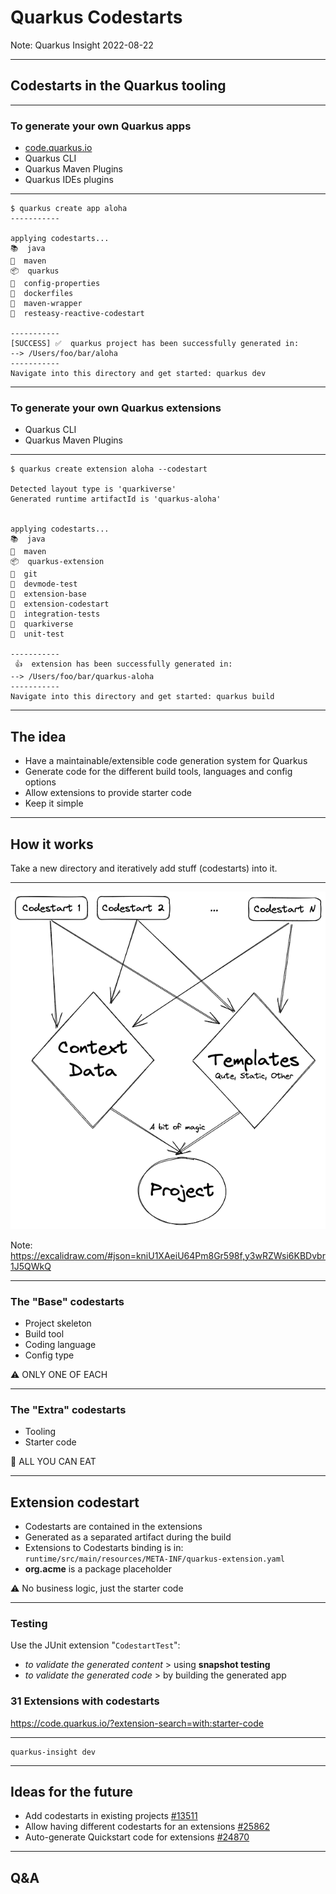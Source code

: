 # Quarkus Codestarts

Note:
Quarkus Insight 2022-08-22

---

## Codestarts in the Quarkus tooling

---

### To generate your own Quarkus apps 

-  &shy;<!-- .element: class="fragment" -->[code.quarkus.io](https://code.quarkus.io)
- Quarkus CLI<!-- .element: class="fragment" -->
- Quarkus Maven Plugins<!-- .element: class="fragment" -->
- Quarkus IDEs plugins<!-- .element: class="fragment" -->

---

```console
$ quarkus create app aloha
-----------

applying codestarts...
📚  java
🔨  maven
📦  quarkus
📝  config-properties
🔧  dockerfiles
🔧  maven-wrapper
🚀  resteasy-reactive-codestart

-----------
[SUCCESS] ✅  quarkus project has been successfully generated in:
--> /Users/foo/bar/aloha
-----------
Navigate into this directory and get started: quarkus dev
```

---


###  To generate your own Quarkus extensions

- Quarkus CLI
- Quarkus Maven Plugins

---

```console
$ quarkus create extension aloha --codestart

Detected layout type is 'quarkiverse'
Generated runtime artifactId is 'quarkus-aloha'


applying codestarts...
📚  java
🔨  maven
📦  quarkus-extension
🔧  git
🚀  devmode-test
🚀  extension-base
🚀  extension-codestart
🚀  integration-tests
🚀  quarkiverse
🚀  unit-test

-----------
 👍  extension has been successfully generated in:
--> /Users/foo/bar/quarkus-aloha
-----------
Navigate into this directory and get started: quarkus build
```

---

## The idea

- Have a maintainable/extensible code generation system for Quarkus <!-- .element: class="fragment" -->
- Generate code for the different build tools, languages and config options <!-- .element: class="fragment" -->
- Allow extensions to provide starter code <!-- .element: class="fragment" -->
- Keep it simple <!-- .element: class="fragment" -->

---

## How it works

Take a new directory and iteratively add stuff (codestarts) into it. 

---

![How it works](assets/how-codestarts-works.png)

Note: https://excalidraw.com/#json=kniU1XAeiU64Pm8Gr598f,y3wRZWsi6KBDvbr1J5QWkQ

---

### The "Base" codestarts

- Project skeleton  <!-- .element: class="fragment" -->
- Build tool  <!-- .element: class="fragment" -->
- Coding language  <!-- .element: class="fragment" -->
- Config type  <!-- .element: class="fragment" -->

⚠️ ONLY ONE OF EACH<!-- .element: class="fragment" -->

---

### The "Extra" codestarts

- Tooling <!-- .element: class="fragment" -->
- Starter code  <!-- .element: class="fragment" -->

🍕 ALL YOU CAN EAT <!-- .element: class="fragment" -->

---


## Extension codestart

- Codestarts are contained in the extensions <!-- .element: class="fragment" -->
- Generated as a separated artifact during the build <!-- .element: class="fragment" -->
-  &shy;<!-- .element: class="fragment" -->Extensions to Codestarts binding is in:
`runtime/src/main/resources/META-INF/quarkus-extension.yaml` 
- &shy;<!-- .element: class="fragment" -->**org.acme** is a package placeholder

⚠️ No business logic, just the starter code <!-- .element: class="fragment" -->

---
### Testing

Use the JUnit extension "`CodestartTest`":
- &shy;<!-- .element: class="fragment" -->*to validate the generated content* > using **snapshot testing**
- &shy;<!-- .element: class="fragment" -->*to validate the generated code* > by building the generated app


### 31 Extensions with codestarts

https://code.quarkus.io/?extension-search=with:starter-code


---

```console
quarkus-insight dev
```

---

## Ideas for the future

- Add codestarts in existing projects [#13511](https://github.com/quarkusio/quarkus/issues/13511)
- Allow having different codestarts for an extensions [#25862](https://github.com/quarkusio/quarkus/issues/25862)
- Auto-generate Quickstart code for extensions [#24870](https://github.com/quarkusio/quarkus/issues/24870)

---

## Q&A






